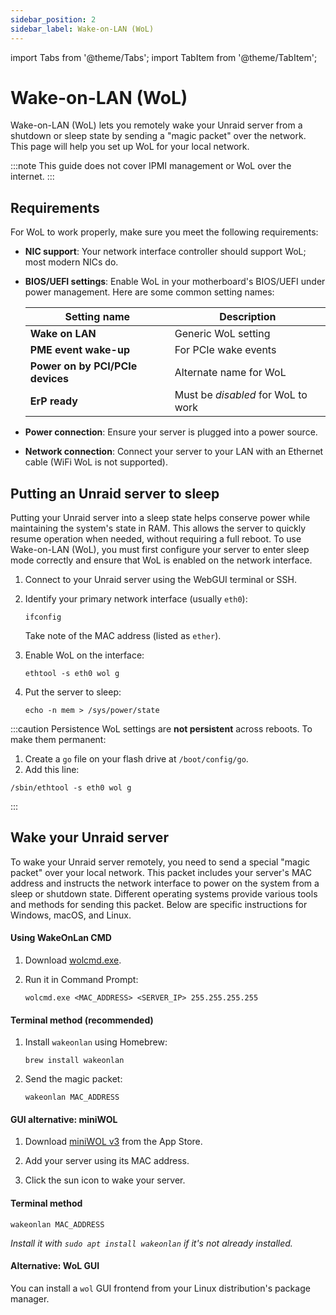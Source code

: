```yaml
---
sidebar_position: 2
sidebar_label: Wake-on-LAN (WoL)
---
```


import Tabs from '@theme/Tabs';
import TabItem from '@theme/TabItem';

# Wake-on-LAN (WoL)

Wake-on-LAN (WoL) lets you remotely wake your Unraid server from a shutdown or sleep state by sending a "magic packet" over the network. This page will help you set up WoL for your local network.

:::note
This guide does not cover IPMI management or WoL over the internet.
:::

## Requirements

For WoL to work properly, make sure you meet the following requirements:

- **NIC support**: Your network interface controller should support WoL; most modern NICs do.
  
- **BIOS/UEFI settings**: Enable WoL in your motherboard's BIOS/UEFI under power management. Here are some common setting names:
  
  | Setting name                     | Description                          |
  |----------------------------------|--------------------------------------|
  | **Wake on LAN**                  | Generic WoL setting                 |
  | **PME event wake-up**            | For PCIe wake events                |
  | **Power on by PCI/PCIe devices** | Alternate name for WoL              |
  | **ErP ready**                    | Must be *disabled* for WoL to work |

- **Power connection**: Ensure your server is plugged into a power source.
  
- **Network connection**: Connect your server to your LAN with an Ethernet cable (WiFi WoL is not supported).

## Putting an Unraid server to sleep

Putting your Unraid server into a sleep state helps conserve power while maintaining the system's state in RAM. This allows the server to quickly resume operation when needed, without requiring a full reboot. To use Wake-on-LAN (WoL), you must first configure your server to enter sleep mode correctly and ensure that WoL is enabled on the network interface.

1. Connect to your Unraid server using the WebGUI terminal or SSH.

2. Identify your primary network interface (usually `eth0`):

   ```
   ifconfig
   ```

   Take note of the MAC address (listed as `ether`).

3. Enable WoL on the interface:

   ```
   ethtool -s eth0 wol g
   ```

4. Put the server to sleep:

   ```
   echo -n mem > /sys/power/state
   ```

:::caution Persistence
WoL settings are **not persistent** across reboots. To make them permanent:

1. Create a `go` file on your flash drive at `/boot/config/go`.
2. Add this line:

```
/sbin/ethtool -s eth0 wol g
```

:::

## Wake your Unraid server

To wake your Unraid server remotely, you need to send a special "magic packet" over your local network. This packet includes your server's MAC address and instructs the network interface to power on the system from a sleep or shutdown state. Different operating systems provide various tools and methods for sending this packet. Below are specific instructions for Windows, macOS, and Linux.

<Tabs>
<TabItem value="Windows" label="Windows">

<h4>Using WakeOnLan CMD</h4>

1. Download [wolcmd.exe](https://www.depicus.com/wake-on-lan/wake-on-lan-cmd).
  
2. Run it in Command Prompt:

   ```
   wolcmd.exe <MAC_ADDRESS> <SERVER_IP> 255.255.255.255
   ```

</TabItem>
<TabItem value="macOS" label="macOS">

<h4>Terminal method (recommended)</h4>

1. Install `wakeonlan` using Homebrew:
   ```
   brew install wakeonlan
   ```

2. Send the magic packet:

   ```
   wakeonlan MAC_ADDRESS
   ```

<h4>GUI alternative: miniWOL</h4>

1. Download [miniWOL v3](https://apps.apple.com/app/miniwol/id6474282023) from the App Store.
  
2. Add your server using its MAC address.
  
3. Click the sun icon to wake your server.

</TabItem>
<TabItem value="Linux" label="Linux">

<h4>Terminal method</h4>

   ```
   wakeonlan MAC_ADDRESS
   ```
   *Install it with `sudo apt install wakeonlan` if it's not already installed.*

<h4>Alternative: WoL GUI</h4>

You can install a `wol` GUI frontend from your Linux distribution's package manager.

</TabItem>
</Tabs>
